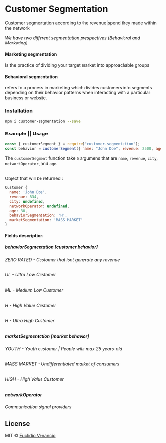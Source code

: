 # Customer Segmentation 
<p>Customer segmentation according to the revenue|spend they made within the network</p>
<i>We have two different segmentation prespectives (Behavioral and Marketing)</i>

#### Marketing segmentation
<p>Is the practice of dividing your target market into approachable groups</p>

#### Behavioral segmentation
<p>refers to a process in marketing which divides customers into segments depending on their behavior patterns when interacting with a particular business or website.</p>

### Installation

```bash 
npm i customer-segmentation --save
```

### Example || Usage

```javascript
const { customerSegment } = require("customer-segmentation");
const behavior = customerSegment({ name: "John Doe", revenue: 2500, age: 30 });
```
The `customerSegment` function take `5` argumens that are `name`, `revenue`, `city`, `networkOperator`, and `age`.
######
Object that will be returned :
```javascript
Customer {
  name: 'John Doe',
  revenue: 834,
  city: undefined,
  networkOperator: undefined,
  age: 30,
  behaviorSegmentation: 'H',
  marketSegmentation: 'MASS MARKET'
}
```

#### Fields description 
##### behaviorSegmentation [customer behavior]
###### ZERO RATED - Customer that isnt generate any revenue
###### UL - Ultra Low Customer
###### ML - Medium Low Customer
###### H - High Value Customer
###### H - Ultra High Customer


##### marketSegmentation [market behavior]
###### YOUTH - Youth customer | People with max 25 years-old
###### MASS MARKET - Undifferentiated market of consumers
###### HIGH - High Value Customer

##### networkOperator
###### Communication signal providers

## License

MIT © [Euclidio Venancio](https://linkedin.com/in/euclidio-venancio)
